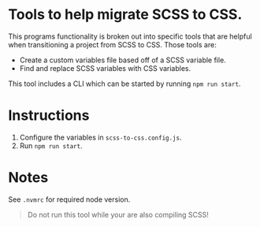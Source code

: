# Tools to help migrate SCSS to CSS.

This programs functionality is broken out into specific tools that are helpful when transitioning a project from SCSS to CSS. Those tools are:

- Create a custom variables file based off of a SCSS variable file.
- Find and replace SCSS variables with CSS variables.

This tool includes a CLI which can be started by running `npm run start`.

# Instructions

1. Configure the variables in `scss-to-css.config.js`.
2. Run `npm run start`.

# Notes

See `.nvmrc` for required node version.

> Do not run this tool while your are also compiling SCSS!